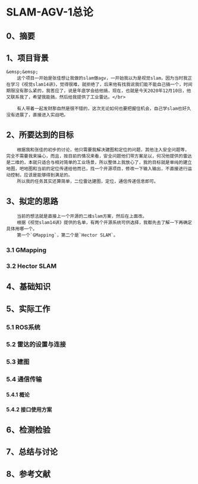 # SLAM-AGV-1总论

## 0、摘要

## 1、项目背景
    &emsp;&emsp;
        这个项目一开始是张佳想让我做的slam做agv，一开始我以为是视觉slam，因为当时我正在学习《视觉slam14讲》，觉得很难，就拒绝了，后来他有找我说我们能不能自己搞一个，时间期限没有那么紧的，我答应了，说是年底学会给他搞，现在，也就是今天2020年12月10日，他又联系我了，希望我能搞，然后给我提供了工业雷达。</br>

        有人带着一起发财那自然是很不错的，这次无论如何也要把握住机会，自己学slam也好久没有进展了，直接进入实战吧。  
       



## 2、所要达到的目标
        根据我和张佳的初步的讨论，他只需要我解决建图和定位的问题，其他注入安全问题等，完全不需要我来操心，而且，按目前的情况来看，安全问题他们带方案足以，何况他提供的雷达是二维的，本就只适合与相对简单的工业场景，所以整体上我放心了，我的目标就是单纯的建立地图，吧地图和当前的定位传递给他而已，找一个开源项目，修改一下输入输出，不直接进行运动控制，应该是能够得到满足的。
        所以我的任务其实还算简单，二位雷达建图，定位，通信传递信息即可。

## 3、拟定的思路
        当前的想法就是直接上一个开源的二维slam方案，然后在上面改。
        根据《视觉slam14讲》提供的名单，有两个开源系统可供选择，我都先去了解一下再确定具体用哪一个。
        第一个`GMapping`，第二个是`Hector SLAM`。
### 3.1 GMapping

### 3.2 Hector SLAM


## 4、基础知识

## 5、实际工作
### 5.1 ROS系统

### 5.2 雷达的设置与连接

### 5.3 建图

### 5.4 通信传输
#### 5.4.1 概论
#### 5.4.2 接口使用方案
## 6、检测检验

## 7、总结与讨论

## 8、参考文献